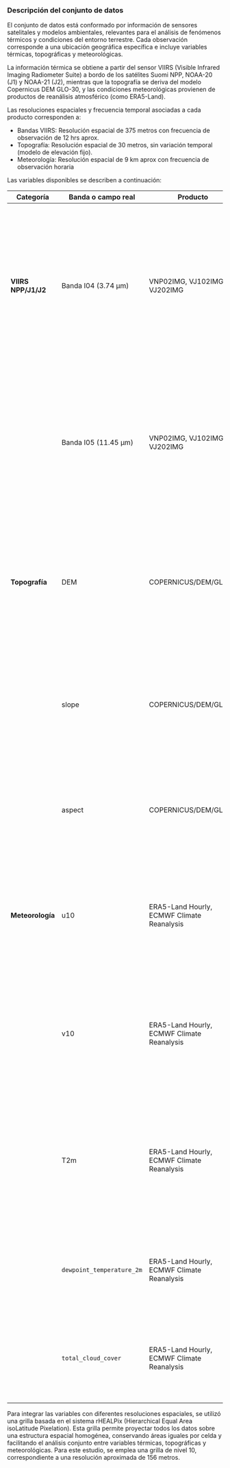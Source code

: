### Descripción del conjunto de datos

El conjunto de datos está conformado por información de sensores satelitales y modelos ambientales, relevantes para el análisis de fenómenos térmicos y condiciones del entorno terrestre. Cada observación corresponde a una ubicación geográfica específica e incluye variables térmicas, topográficas y meteorológicas.

La información térmica se obtiene a partir del sensor VIIRS (Visible Infrared Imaging Radiometer Suite) a bordo de los satélites Suomi NPP, NOAA-20 (J1) y NOAA-21 (J2), mientras que la topografía se deriva del modelo Copernicus DEM GLO-30, y las condiciones meteorológicas provienen de productos de reanálisis atmosférico (como ERA5-Land).

Las resoluciones espaciales y frecuencia temporal asociadas a cada producto corresponden a:

- Bandas VIIRS: Resolución espacial de 375 metros con frecuencia de observación de 12 hrs aprox.
- Topografía: Resolución espacial de 30 metros, sin variación temporal (modelo de elevación fijo).
- Meteorología: Resolución espacial de 9 km aprox con frecuencia de observación horaria

Las variables disponibles se describen a continuación:

| Categoría  | Banda o campo real | Producto  |  Descripción  |
| ---------------- | ---------------- | ---------------- | ---------------- |
| **VIIRS NPP/J1/J2**| Banda I04 (3.74 μm)| VNP02IMG, VJ102IMG, VJ202IMG | Radiancia de infrarrojos de onda media, utilizada para detectar fuentes térmicas activas como incendios, flujos de lava o emisiones industriales. Alta sensibilidad a temperaturas elevadas. |
|                | Banda I05 (11.45 μm)| VNP02IMG, VJ102IMG, VJ202IMG | Radiancia de infrarrojos de onda larga, empleada para estimar la temperatura de la superficie terrestre y analizar la energía térmica emitida por el suelo y la vegetación.  |
| **Topografía**      | DEM    | COPERNICUS/DEM/GLO30    | Modelo Digital de Elevación que representa la altitud del terreno sobre el nivel del mar, expresada en metros. Basado en datos radar de alta precisión. 
|                     | slope     | COPERNICUS/DEM/GLO30   | Derivada de DEM, pendiente del terreno calculada como la tasa de cambio de la elevación entre píxeles adyacentes. Expresada en grados.   |
|                     | aspect     | COPERNICUS/DEM/GLO30  | Derivada de DEM, dirección hacia la cual se orienta la pendiente, en grados desde el norte geográfico (0° a 360°). |
| **Meteorología**    | u10   | ERA5-Land Hourly, ECMWF Climate Reanalysis  | Componente de viento este-oeste a 10 metros sobre el suelo. Positivos hacia el este. Se combina con v10 para estimar la velocidad del viento. |
|                     | v10   | ERA5-Land Hourly, ECMWF Climate Reanalysis  | Componente de viento norte-sur a 10 metros sobre el suelo. Positivos hacia el norte. Se combina con u10 para estimar la velocidad del viento.  |
|             | T2m | ERA5-Land Hourly, ECMWF Climate Reanalysis | Temperatura del aire a 2 metros sobre la superficie, en grados Celsius. Refleja las condiciones térmicas del entorno inmediato y nos permite estimar la humedad relativa.  |
|                 | `dewpoint_temperature_2m` | ERA5-Land Hourly, ECMWF Climate Reanalysis | Temperatura de rocío a 2 metros, en Kelvin. Junto a la temperatura T2m permite estimar la humedad relativa. |
|                     | `total_cloud_cover`    | ERA5-Land Hourly, ECMWF Climate Reanalysis| Fracción de cobertura nubosa total, expresada entre 0 y 1. Representa la proporción del cielo cubierta por nubes.    |


Para integrar las variables con diferentes resoluciones espaciales, se utilizó una grilla basada en el sistema rHEALPix (Hierarchical Equal Area isoLatitude Pixelation). Esta grilla permite proyectar todos los datos sobre una estructura espacial homogénea, conservando áreas iguales por celda y facilitando el análisis conjunto entre variables térmicas, topográficas y meteorológicas. Para este estudio, se emplea una grilla de nivel 10, correspondiente a una resolución aproximada de 156 metros.